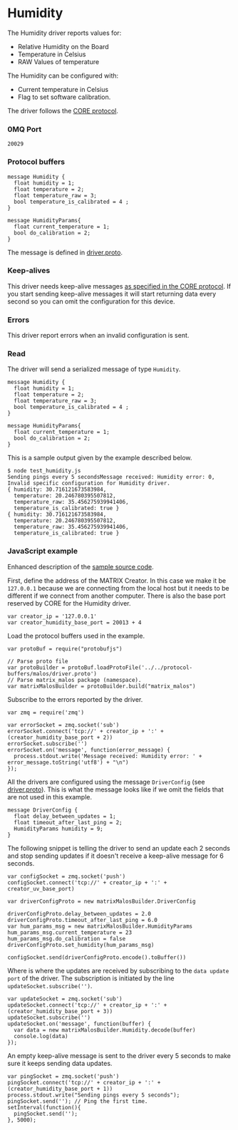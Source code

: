 # Humidity 

The Humidity driver reports values for:

* Relative Humidity on the Board 
* Temperature in Celsius
* RAW Values of temperature


The Humidity can be configured with:
* Current temperature in Celsius
* Flag to set software calibration.

The driver follows the [CORE protocol](../index.md#protocol).

### 0MQ Port
```
20029
```

### Protocol buffers

```language-protobuf
message Humidity {
  float humidity = 1;
  float temperature = 2;
  float temperature_raw = 3;
  bool temperature_is_calibrated = 4 ;
}

message HumidityParams{
  float current_temperature = 1; 
  bool do_calibration = 2;
}
```

The message is defined in <a href="https://github.com/matrix-io/protocol-buffers/blob/master/matrix_io/malos/v1/driver.proto" target="_blank">driver.proto</a>.

### Keep-alives

This driver needs keep-alive messages [as specified in the CORE protocol](../index.md#keep-alive-port).
If you start sending keep-alive messages it will start returning data every second so you can omit the configuration for this device.


### Errors

This driver report errors when an invalid configuration is sent.

### Read

The driver will send a serialized message of type `Humidity`.

```language-protobuf
message Humidity {
  float humidity = 1;
  float temperature = 2;
  float temperature_raw = 3;
  bool temperature_is_calibrated = 4 ;
}

message HumidityParams{
  float current_temperature = 1;
  bool do_calibration = 2;
}
```

This is a sample output given by the example described below.

```language-bash
$ node test_humidity.js 
Sending pings every 5 secondsMessage received: Humidity error: 0, Invalid specific configuration for Humidity driver.
{ humidity: 30.716121673583984,
  temperature: 20.246780395507812,
  temperature_raw: 35.456275939941406,
  temperature_is_calibrated: true }
{ humidity: 30.716121673583984,
  temperature: 20.246780395507812,
  temperature_raw: 35.456275939941406,
  temperature_is_calibrated: true }
```

### JavaScript example

Enhanced description of the <a href="https://github.com/matrix-io/matrix-creator-malos/blob/master/src/js_test/test_humidity.js" target="_blank">sample source code</a>.

First, define the address of the MATRIX Creator. In this case we make it be `127.0.0.1`
because we are connecting from the local host but it needs to be different if we
connect from another computer. There is also the base port reserved by CORE for
the Humidity driver.

```language-javascript
var creator_ip = '127.0.0.1'
var creator_humidity_base_port = 20013 + 4 
```

Load the protocol buffers used in the example.

```language-javascript
var protoBuf = require("protobufjs")

// Parse proto file
var protoBuilder = protoBuf.loadProtoFile('../../protocol-buffers/malos/driver.proto')
// Parse matrix_malos package (namespace).
var matrixMalosBuilder = protoBuilder.build("matrix_malos")
```

Subscribe to the errors reported by the driver. 

```language-javascript
var zmq = require('zmq')

var errorSocket = zmq.socket('sub')
errorSocket.connect('tcp://' + creator_ip + ':' + (creator_humidity_base_port + 2))
errorSocket.subscribe('')
errorSocket.on('message', function(error_message) {
  process.stdout.write('Message received: Humidity error: ' + error_message.toString('utf8') + "\n")
});
```
All the drivers are configured using the message `DriverConfig` (see <a href="https://github.com/matrix-io/protocol-buffers/blob/master/matrix_io/malos/v1/driver.proto" target="_blank">driver.proto</a>).
This is what the message looks like if we omit the fields that are not used in this example.
```language-protobuf
message DriverConfig {
  float delay_between_updates = 1;
  float timeout_after_last_ping = 2;
  HumidityParams humidity = 9;
}
```
The following snippet is telling the driver to send an update each 2 seconds
and stop sending updates if it doesn't receive a keep-alive message for 6 seconds.

```language-javascript
var configSocket = zmq.socket('push')
configSocket.connect('tcp://' + creator_ip + ':' + creator_uv_base_port)

var driverConfigProto = new matrixMalosBuilder.DriverConfig

driverConfigProto.delay_between_updates = 2.0
driverConfigProto.timeout_after_last_ping = 6.0
var hum_params_msg = new matrixMalosBuilder.HumidityParams
hum_params_msg.current_temperature = 23
hum_params_msg.do_calibration = false
driverConfigProto.set_humidity(hum_params_msg)

configSocket.send(driverConfigProto.encode().toBuffer())
```

Where is where the updates are received by subscribing to the `data update port` of the driver.
The subscription is initiated by the line `updateSocket.subscribe('')`.

```language-javascript
var updateSocket = zmq.socket('sub')
updateSocket.connect('tcp://' + creator_ip + ':' + (creator_humidity_base_port + 3))
updateSocket.subscribe('')
updateSocket.on('message', function(buffer) {
  var data = new matrixMalosBuilder.Humidity.decode(buffer)
  console.log(data)
});
```
An empty keep-alive message is sent to the driver every 5 seconds to make sure it keeps
sending data updates.

```language-javascript
var pingSocket = zmq.socket('push')
pingSocket.connect('tcp://' + creator_ip + ':' + (creator_humidity_base_port + 1))
process.stdout.write("Sending pings every 5 seconds");
pingSocket.send(''); // Ping the first time.
setInterval(function(){
  pingSocket.send('');
}, 5000);
```
